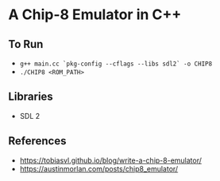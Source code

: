 # A Chip-8 Emulator in C++

## To Run
- ```g++ main.cc `pkg-config --cflags --libs sdl2` -o CHIP8```
- `./CHIP8 <ROM_PATH>`

## Libraries
- SDL 2

## References
- https://tobiasvl.github.io/blog/write-a-chip-8-emulator/
- https://austinmorlan.com/posts/chip8_emulator/
